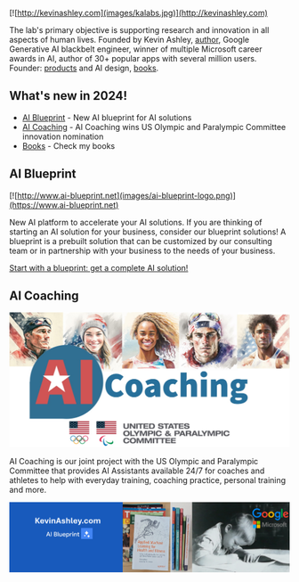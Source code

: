 [![http://kevinashley.com](images/kalabs.jpg)](http://kevinashley.com)


The lab's primary objective is supporting research and innovation in all aspects of human lives. Founded by Kevin Ashley, [author](/books/books.md), Google Generative AI blackbelt engineer, winner of multiple Microsoft career awards in AI, author of 30+ popular apps with several million users. Founder: [products](/products/products.md) and AI design, [books](/books/books.md).

## What's new in 2024!

- [AI Blueprint](https://www.ai-blueprint.net) - New AI blueprint for AI solutions
- [AI Coaching](https://aicoaching.us) - AI Coaching wins US Olympic and Paralympic Committee innovation nomination
- [Books](http://kevinashley.com/books/books.html) - Check my books

## AI Blueprint

[![http://www.ai-blueprint.net](images/ai-blueprint-logo.png)](https://www.ai-blueprint.net)

New AI platform to accelerate your AI solutions. If you are thinking of starting an AI solution for your business, consider our blueprint solutions! A blueprint is a prebuilt solution that can be customized by our consulting team or in partnership with your business to the needs of your business. 

[Start with a blueprint: get a complete AI solution!](https://www.ai-blueprint.net)

## AI Coaching

[![AI Coaching](images/ai-coaching-large.jpg)](https://aicoaching.us)

AI Coaching is our joint project with the US Olympic and Paralympic Committee that provides AI Assistants available 24/7 for coaches and athletes to help with everyday training, coaching practice, personal training and more. 

[![Kevin Ashley](images/kalabs-horizontal.png)](https://www.kevinashley.com)
